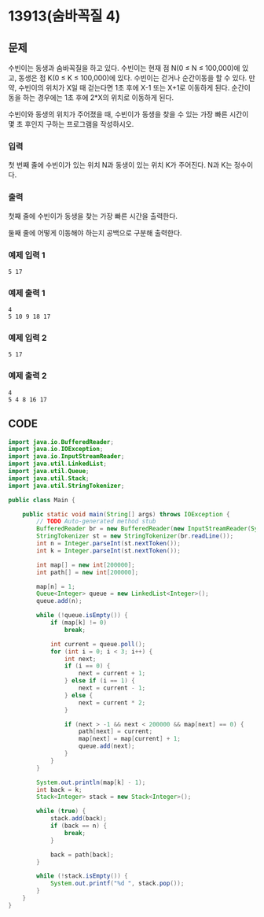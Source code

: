 # 13913\(숨바꼭질 4\)

##  문제

수빈이는 동생과 숨바꼭질을 하고 있다. 수빈이는 현재 점 N\(0 ≤ N ≤ 100,000\)에 있고, 동생은 점 K\(0 ≤ K ≤ 100,000\)에 있다. 수빈이는 걷거나 순간이동을 할 수 있다. 만약, 수빈이의 위치가 X일 때 걷는다면 1초 후에 X-1 또는 X+1로 이동하게 된다. 순간이동을 하는 경우에는 1초 후에 2\*X의 위치로 이동하게 된다.

수빈이와 동생의 위치가 주어졌을 때, 수빈이가 동생을 찾을 수 있는 가장 빠른 시간이 몇 초 후인지 구하는 프로그램을 작성하시오.

### 입력

첫 번째 줄에 수빈이가 있는 위치 N과 동생이 있는 위치 K가 주어진다. N과 K는 정수이다.

### 출력

첫째 줄에 수빈이가 동생을 찾는 가장 빠른 시간을 출력한다.

둘째 줄에 어떻게 이동해야 하는지 공백으로 구분해 출력한다.

### 예제 입력 1

```text
5 17
```

### 예제 출력 1

```text
4
5 10 9 18 17
```

### 예제 입력 2

```text
5 17
```

### 예제 출력 2

```text
4
5 4 8 16 17
```

## CODE

```java
import java.io.BufferedReader;
import java.io.IOException;
import java.io.InputStreamReader;
import java.util.LinkedList;
import java.util.Queue;
import java.util.Stack;
import java.util.StringTokenizer;

public class Main {

	public static void main(String[] args) throws IOException {
		// TODO Auto-generated method stub
		BufferedReader br = new BufferedReader(new InputStreamReader(System.in));
		StringTokenizer st = new StringTokenizer(br.readLine());
		int n = Integer.parseInt(st.nextToken());
		int k = Integer.parseInt(st.nextToken());

		int map[] = new int[200000];
		int path[] = new int[200000];

		map[n] = 1;
		Queue<Integer> queue = new LinkedList<Integer>();
		queue.add(n);

		while (!queue.isEmpty()) {
			if (map[k] != 0)
				break;

			int current = queue.poll();
			for (int i = 0; i < 3; i++) {
				int next;
				if (i == 0) {
					next = current + 1;
				} else if (i == 1) {
					next = current - 1;
				} else {
					next = current * 2;
				}

				if (next > -1 && next < 200000 && map[next] == 0) {
					path[next] = current;
					map[next] = map[current] + 1;
					queue.add(next);
				}
			}
		}

		System.out.println(map[k] - 1);
		int back = k;
		Stack<Integer> stack = new Stack<Integer>();

		while (true) {
			stack.add(back);
			if (back == n) {
				break;
			}

			back = path[back];
		}

		while (!stack.isEmpty()) {
			System.out.printf("%d ", stack.pop());
		}
	}
}
```


